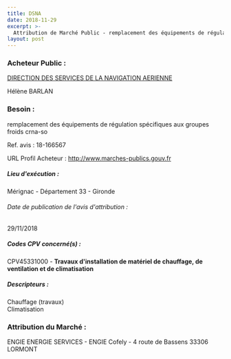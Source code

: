 ```yaml
---
title: DSNA
date: 2018-11-29
excerpt: >-
  Attribution de Marché Public - remplacement des équipements de régulation spécifiques aux groupes froids crna-so
layout: post
---
```


### Acheteur Public : 
<a href="/acheteur-32/siren-120064027"> DIRECTION DES SERVICES DE LA NAVIGATION AERIENNE</a><br/>

Hélène BARLAN





### Besoin :

remplacement des équipements de régulation spécifiques aux groupes froids crna-so

Ref. avis : 18-166567

URL Profil Acheteur : http://www.marches-publics.gouv.fr

##### Lieu d'exécution :

Mérignac - Département 33 - Gironde

###### Date de publication de l'avis d'attribution : 
29/11/2018

##### Codes CPV concerné(s) :
CPV45331000 - **Travaux d'installation de matériel de chauffage, de ventilation et de climatisation** <br/>

##### Descripteurs :
Chauffage (travaux) <br/>
Climatisation <br/>

### Attribution du Marché :
ENGIE ENERGIE SERVICES - ENGIE Cofely - 4 route de Bassens 33306 LORMONT <br/>
